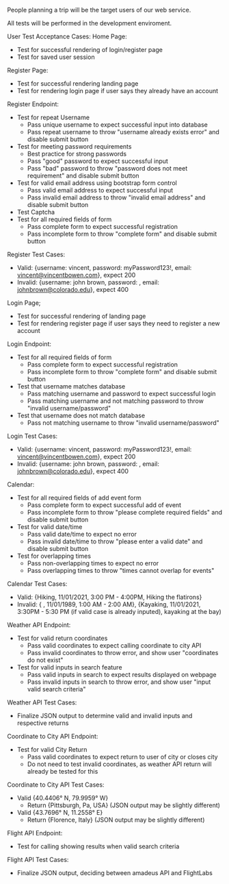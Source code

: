 People planning a trip will be the target users of our web service.

All tests will be performed in the development enviroment.

User Test Acceptance Cases:
Home Page:
- Test for successful rendering of login/register page
- Test for saved user session

Register Page:
- Test for successful rendering landing page
- Test for rendering login page if user says they already have an account 

Register Endpoint:
- Test for repeat Username
  - Pass unique username to expect successful input into database
  - Pass repeat username to throw "username already exists error" and disable submit button
- Test for meeting password requirements
  - Best practice for strong passwords 
  - Pass "good" password to expect successful input
  - Pass "bad" password to throw "password does not meet requirement" and disable submit button
- Test for valid email address using bootstrap form control
  - Pass valid email address to expect successful input
  - Pass invalid email address to throw "invalid email address" and disable submit button
- Test Captcha
- Test for all required fields of form
  - Pass complete form to expect successful registration
  - Pass incomplete form to throw "complete form" and disable submit button 

Register Test Cases:
- Valid: {username: vincent, password: myPassword123!, email: vincent@vincentbowen.com}, expect 200
- Invalid: {username: john brown, password: , email: johnbrown@colorado.edu}, expect 400

Login Page;
- Test for successful rendering of landing page 
- Test for rendering register page if user says they need to register a new account

Login Endpoint:
- Test for all required fields of form
  - Pass complete form to expect successful registration
  - Pass incomplete form to throw "complete form" and disable submit button 
- Test that username matches database
  - Pass matching username and password to expect successful login
  - Pass matching username and not matching password to throw "invalid username/password"
- Test that username does not match database
  - Pass not matching username to throw "invalid username/password"
 
Login Test Cases:
- Valid: {username: vincent, password: myPassword123!, email: vincent@vincentbowen.com}, expect 200
- Invalid: {username: john brown, password: , email: johnbrown@colorado.edu}, expect 400

Calendar:
- Test for all required fields of add event form
  - Pass complete form to expect successful add of event
  - Pass incomplete form to throw "please complete required fields" and disable submit button
- Test for valid date/time
  - Pass valid date/time to expect no error 
  - Pass invalid date/time to throw "please enter a valid date" and disable submit button 
- Test for overlapping times 
  - Pass non-overlapping times to expect no error
  - Pass overlapping times to throw "times cannot overlap for events" 

Calendar Test Cases:
- Valid: {Hiking, 11/01/2021, 3:00 PM - 4:00PM, Hiking the flatirons}
- Invalid: { , 11/01/1989, 1:00 AM - 2:00 AM}, {Kayaking, 11/01/2021, 3:30PM - 5:30 PM (if valid case is already inputed), kayaking at the bay)

Weather API Endpoint:
- Test for valid return coordinates
  - Pass valid coordinates to expect calling coordinate to city API
  - Pass invalid coordinates to throw error, and show user "coordinates do not exist"
- Test for valid inputs in search feature
  - Pass valid inputs in search to expect results displayed on webpage
  - Pass invalid inputs in search to throw error, and show user "input valid search criteria"

Weather API Test Cases:
- Finalize JSON output to determine valid and invalid inputs and respective returns

Coordinate to City API Endpoint:
- Test for valid City Return
  - Pass valid coordinates to expect return to user of city or closes city
  - Do not need to test invalid coordinates, as weather API return will already be tested for this

Coordinate to City API Test Cases:
- Valid {40.4406° N, 79.9959° W}
  - Return {Pittsburgh, Pa, USA} (JSON output may be slightly different)
- Valid {43.7696° N, 11.2558° E}
  - Return {Florence, Italy} (JSON output may be slightly different)

Flight API Endpoint:
- Test for calling showing results when valid search criteria


Flight API Test Cases:
- Finalize JSON output, deciding between amadeus API and FlightLabs

